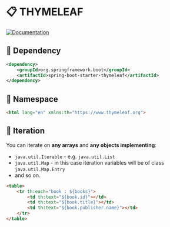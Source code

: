 # :clipboard: THYMELEAF

<p>
  <a href="https://www.thymeleaf.org/documentation.html" rel="noreferrer">
      <img src="https://img.shields.io/badge/Documentation-2088E9?logo=quickLook&logoColor=white" alt="Documentation"/>
  </a>
</p>

## :pushpin: Dependency

```xml
<dependency>
    <groupId>org.springframework.boot</groupId>
    <artifactId>spring-boot-starter-thymeleaf</artifactId>
</dependency>
```

## :pushpin: Namespace

```html
<html lang="en" xmlns:th="https://www.thymeleaf.org">
```

## :pushpin: Iteration

You can iterate on **any arrays** and **any objects implementing**:
* `java.util.Iterable` - e.g. `java.util.List`
* `java.util.Map` - in this case iteration variables will be of class `java.util.Map.Entry`
* and so on.

```html
<table>
    <tr th:each="book : ${books}">
        <td th:text="${book.id}"></td>
        <td th:text="${book.title}"></td>
        <td th:text="${book.publisher.name}"></td>
    </tr>
</table>
```
